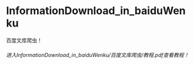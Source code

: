 # InformationDownload_in_baiduWenku
百度文库爬虫！
###### 进入InformationDownload_in_baiduWenku/百度文库爬虫/教程.pdf查看教程！